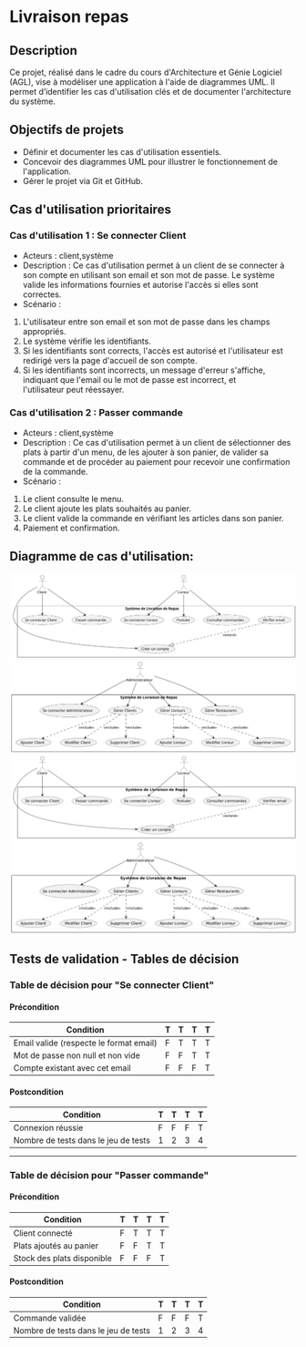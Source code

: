 # Livraison repas

## Description

Ce projet, réalisé dans le cadre du cours d'Architecture et Génie Logiciel (AGL), vise à modéliser une application à l'aide de diagrammes UML. Il permet d’identifier les cas d'utilisation clés et de documenter l'architecture du système. 

## Objectifs de projets

- Définir et documenter les cas d'utilisation essentiels.
- Concevoir des diagrammes UML pour illustrer le fonctionnement de l'application.
- Gérer le projet via Git et GitHub.

## Cas d'utilisation prioritaires

### Cas d'utilisation 1 : Se connecter Client

- Acteurs : client,système
- Description : Ce cas d'utilisation permet à un client de se connecter à son compte en utilisant son email et son mot de passe. Le système valide les informations fournies et autorise l'accès si elles sont correctes.
- Scénario :

1. L'utilisateur entre son email et son mot de passe dans les champs appropriés.
2. Le système vérifie les identifiants.
3. Si les identifiants sont corrects, l'accès est autorisé et l'utilisateur est redirigé vers la page d'accueil de son compte.
4. Si les identifiants sont incorrects, un message d'erreur s'affiche, indiquant que l'email ou le mot de passe est incorrect, et l'utilisateur peut réessayer.

### Cas d'utilisation 2 : Passer commande

- Acteurs : client,système
- Description : Ce cas d'utilisation permet à un client de sélectionner des plats à partir d'un menu, de les ajouter à son panier, de valider sa commande et de procéder au paiement pour recevoir une confirmation de la commande.
- Scénario :

1. Le client consulte le menu.
2. Le client ajoute les plats souhaités au panier.
3. Le client valide la commande en vérifiant les articles dans son panier.
4. Paiement et confirmation.

## Diagramme de cas d'utilisation:

![Diagramme de Cas d'Utilisation (svg)](Diagrammes/usecase.svg)
![Diagramme de Cas d'Utilisation (svg)](Diagrammes/usecase2.svg)
![Diagramme de Cas d'Utilisation (PNG)](Diagrammes/usecase.png)
![Diagramme de Cas d'Utilisation (PNG)](Diagrammes/usecase2.png)

## Tests de validation - Tables de décision

### Table de décision pour "Se connecter Client"

#### Précondition

| Condition                               | T   | T   | T   | T   |
| --------------------------------------- | --- | --- | --- | --- |
| Email valide (respecte le format email) | F   | T   | T   | T   |
| Mot de passe non null et non vide       | F   | F   | T   | T   |
| Compte existant avec cet email          | F   | F   | F   | T   |

#### Postcondition

| Condition                            | T   | T   | T   | T   |
| ------------------------------------ | --- | --- | --- | --- |
| Connexion réussie                    | F   | F   | F   | T   |
| Nombre de tests dans le jeu de tests | 1   | 2   | 3   | 4   |

---

### Table de décision pour "Passer commande"

#### Précondition

| Condition                  | T   | T   | T   | T   |
| -------------------------- | --- | --- | --- | --- |
| Client connecté            | F   | T   | T   | T   |
| Plats ajoutés au panier    | F   | F   | T   | T   |
| Stock des plats disponible | F   | F   | F   | T   |

#### Postcondition

| Condition                            | T   | T   | T   | T   |
| ------------------------------------ | --- | --- | --- | --- |
| Commande validée                     | F   | F   | F   | T   |
| Nombre de tests dans le jeu de tests | 1   | 2   | 3   | 4   |

